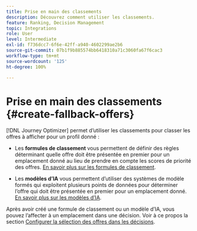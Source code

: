 ```yaml
---
title: Prise en main des classements
description: Découvrez comment utiliser les classements.
feature: Ranking, Decision Management
topic: Integrations
role: User
level: Intermediate
exl-id: f736dcc7-6f6e-42ff-a940-4602299ae2b6
source-git-commit: 07b1f9b885574bb6418310a71c3060fa67f6cac3
workflow-type: tm+mt
source-wordcount: '125'
ht-degree: 100%

---
```


# Prise en main des classements {#create-fallback-offers}

[!DNL Journey Optimizer] permet d’utiliser les classements pour classer les offres à afficher pour un profil donné :

* Les **formules de classement** vous permettent de définir des règles déterminant quelle offre doit être présentée en premier pour un emplacement donné au lieu de prendre en compte les scores de priorité des offres. [En savoir plus sur les formules de classement](create-ranking-formulas.md).

* Les **modèles d’IA** vous permettent d’utiliser des systèmes de modèle formés qui exploitent plusieurs points de données pour déterminer l’offre qui doit être présentée en premier pour un emplacement donné. [En savoir plus sur les modèles d’IA](ai-models.md).

Après avoir créé une formule de classement ou un modèle d’IA, vous pouvez l’affecter à un emplacement dans une décision. Voir à ce propos la section [Configurer la sélection des offres dans les décisions](../offer-activities/configure-offer-selection.md).
